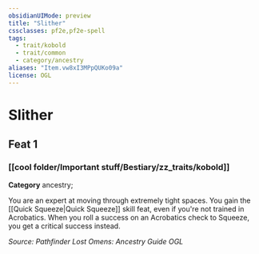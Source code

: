 ```yaml
---
obsidianUIMode: preview
title: "Slither"
cssclasses: pf2e,pf2e-spell
tags:
  - trait/kobold
  - trait/common
  - category/ancestry
aliases: "Item.vw8xI3MPpQUKo09a"
license: OGL
---
```

# Slither
## Feat 1
### [[cool folder/Important stuff/Bestiary/zz_traits/kobold]]

**Category** ancestry; 




You are an expert at moving through extremely tight spaces. You gain the [[Quick Squeeze|Quick Squeeze]] skill feat, even if you're not trained in Acrobatics. When you roll a success on an Acrobatics check to Squeeze, you get a critical success instead.

*Source: Pathfinder Lost Omens: Ancestry Guide*
*OGL*